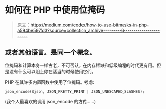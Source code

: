 # 如何在 PHP 中使用位掩码

> 原文：<https://medium.com/codex/how-to-use-bitmasks-in-php-a594be597fd3?source=collection_archive---------6----------------------->

## 或者其他语言。是同一个概念。

位掩码和计算本身一样古老，不可否认，在内存稀缺和低级编程的时代更有用。但是没有什么可以阻止你在适当的时候使用它们。

PHP 在其许多内置函数中使用了位掩码。考虑:

```
json_encode($json, JSON_PRETTY_PRINT | JSON_UNESCAPED_SLASHES);
```

(我个人最喜欢的调用 json_encode 的方式……)